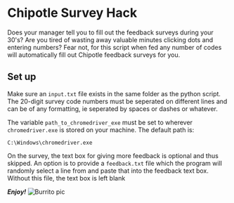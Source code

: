 # Chipotle Survey Hack
Does your manager tell you to fill out the feedback surveys during your 30's? Are you tired of wasting away valuable minutes clicking dots and entering numbers? Fear not, for this script when fed any number of codes will automatically fill out Chipotle feedback surveys for you.

## Set up
Make sure an `input.txt` file exists in the same folder as the python script. The 20-digit survey code numbers must be seperated on different lines and can be of any formatting, ie seperated by spaces or dashes or whatever.

The variable `path_to_chromedriver_exe` must be set to wherever `chromedriver.exe` is stored on your machine. The default path is:
```
C:\Windows\chromedriver.exe
```

On the survey, the text box for giving more feedback is optional and thus skipped. An option is to provide a `feedback.txt` file which the program will randomly select a line from and paste that into the feedback text box. Without this file, the text box is left blank

**_Enjoy!_**
![Burrito pic](https://www.pymnts.com/wp-content/uploads/2019/08/mobile-order-ahead-Chipotle-rewards-AI.jpg)